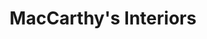 ---
title: "MacCarthy's Interiors"
url: /douglas/maccarthys-interiors/
shop: interior decoration
---